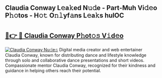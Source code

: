 ## Claudia Conway L𝚎a𝚔ed N𝚞𝚍e - Part-Muh Vi𝚍𝚎o P𝚑𝚘tos - H𝚘𝚝 O𝚗𝚕yf𝚊ns L𝚎a𝚔s hulOC

# <h2><a href="http://kf4e1ng.oniu.top/?m=Claudia+Conway">🔗👉 🔴 Claudia Conway P𝚑ot𝚘𝚜 V𝚒d𝚎o</a></h2>

[![Claudia Conway Nu𝚍e𝚜](https://i.imgur.com/0qMVB7G.gif)](http://kf4e1ng.oniu.top/?m=Claudia+Conway)
Digital media creator and web entertainer Claudia Conway, known for distributing dance and lifestyle knowledge through solo and collaborative dance presentations and short videos. Compassionate mentor Claudia Conway, recognized for their kindness and guidance in helping others reach their potential.  
